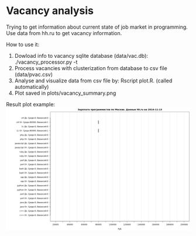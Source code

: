 Vacancy analysis
================
Trying to get information about current state of job market in programming.
Use data from hh.ru to get vacancy information. 

How to use it:

1. Dowload info to vacancy sqlite database (data/vac.db): ./vacancy_processor.py -t
2. Process vacancies with clusterization from database to csv file (data/pvac.csv)
3. Analyse and visualize data from csv file by: Rscript plot.R. (called automatically)
4. Plot saved in plots/vacancy_summary.png

Result plot example:
![Alt text](screens/plot_sample.png?raw=true "Result plot example")
